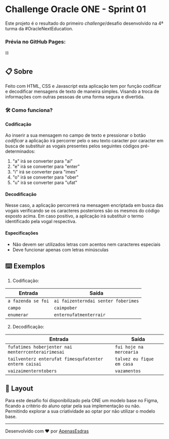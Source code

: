 # Challenge Oracle ONE - Sprint 01
Este projeto é o resultado do primeiro *challenge*/desafio desenvolvido na 4ª turma da #OracleNextEducation.

### Prévia no GitHub Pages:
⛓️

## 📋 Sobre
Feito com HTML, CSS e Javascript esta aplicação tem por função codificar e decodificar mensagens de texto de maneira simples. Visando a troca de informações com outras pessoas de uma forma segura e divertida.

### 🛠 Como funciona? 
#### Codificação
Ao inserir a sua mensagem no campo de texto e pressionar o botão *codificar* a aplicação irá percorrer pelo o seu texto caracter por caracter em busca de substituir as vogais presentes pelos seguintes códigos pré-determinados:

1. "a" irá se converter para "ai"
2. "e" irá se converter para "enter"
3. "i" irá se converter para "imes"
4. "o" irá se converter para "ober"
5. "u" irá se converter para "ufat"

#### Decodificação
Nesse caso, a aplicação percorrerá na mensagem encriptada em busca das vogais verificando se os caracteres posteriores são os mesmos do código exposto acima. Em caso positivo, a aplicação irá substituir o termo identificado pela vogal respectiva.

#### Especificações
- Não devem ser utilizados letras com acentos nem caracteres especiais
- Deve funcionar apenas com letras minúsculas

## ⌨️ Exemplos
1. Codificação:

| Entrada | Saída |
| ----------- | ----------- |
| `a fazenda se foi` | `ai faizenterndai senter foberimes` |
| `campo` | `caimpober` |
| `enumerar` | `enternufatmenterrair` |

2. Decodificação:

| Entrada | Saída |
| ----------- | ----------- |
| `fufatimes hoberjenter nai menterrcenterairimesai` | `fui hoje na mercearia` |
| `tailventerz enterufat fimesqufatenter enterm caisai` | `talvez eu fique em casa` |
| `vaizaimenterntobers` | `vazamentos` |

## 🎨 Layout 
Para este desafio foi disponibilizado pela ONE um modelo base no Figma, ficando a critério do aluno optar pela sua implementação ou não. Permitindo explorar a sua criatividade ao optar por não utilizar o modelo base.

---
Desenvolvido com :heart: por [ApenasEsdras](https://github.com/ApenasEsdras)
